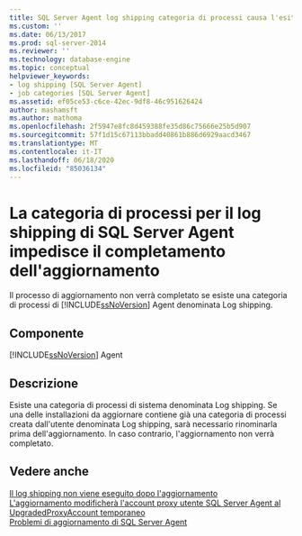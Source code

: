 ```yaml
---
title: SQL Server Agent log shipping categoria di processi causa l'esito negativo dell'aggiornamento | Microsoft Docs
ms.custom: ''
ms.date: 06/13/2017
ms.prod: sql-server-2014
ms.reviewer: ''
ms.technology: database-engine
ms.topic: conceptual
helpviewer_keywords:
- log shipping [SQL Server Agent]
- job categories [SQL Server Agent]
ms.assetid: ef05ce53-c6ce-42ec-9df8-46c951626424
author: mashamsft
ms.author: mathoma
ms.openlocfilehash: 2f5947e8fc8d459388fe35d86c75666e25b5d907
ms.sourcegitcommit: 57f1d15c67113bbadd40861b886d6929aacd3467
ms.translationtype: MT
ms.contentlocale: it-IT
ms.lasthandoff: 06/18/2020
ms.locfileid: "85036134"
---
```

# <a name="sql-server-agent-log-shipping-job-category-causes-upgrade-to-fail"></a>La categoria di processi per il log shipping di SQL Server Agent impedisce il completamento dell'aggiornamento
  Il processo di aggiornamento non verrà completato se esiste una categoria di processi di [!INCLUDE[ssNoVersion](../../includes/ssnoversion-md.md)] Agent denominata Log shipping.  
  
## <a name="component"></a>Componente  
 [!INCLUDE[ssNoVersion](../../includes/ssnoversion-md.md)] Agent  
  
## <a name="description"></a>Descrizione  
 Esiste una categoria di processi di sistema denominata Log shipping. Se una delle installazioni da aggiornare contiene già una categoria di processi creata dall'utente denominata Log shipping, sarà necessario rinominarla prima dell'aggiornamento. In caso contrario, l'aggiornamento non verrà completato.  
  
## <a name="see-also"></a>Vedere anche  
 [Il log shipping non viene eseguito dopo l'aggiornamento](../../../2014/sql-server/install/log-shipping-will-not-run-after-upgrading.md)   
 [L'aggiornamento modificherà l'account proxy utente SQL Server Agent al UpgradedProxyAccount temporaneo](../../../2014/sql-server/install/upgrading-changes-sql-server-agent-user-proxy-account-to-temporary-account.md)   
 [Problemi di aggiornamento di SQL Server Agent](../../../2014/sql-server/install/sql-server-agent-upgrade-issues.md)  
  
  
